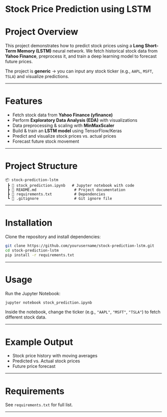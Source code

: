 #  Stock Price Prediction using LSTM

# Project Overview
This project demonstrates how to predict stock prices using a **Long Short-Term Memory (LSTM)** neural network. 
We fetch historical stock data from **Yahoo Finance**, preprocess it, and train a deep learning model to forecast future prices.

The project is **generic** → you can input any stock ticker (e.g., `AAPL`, `MSFT`, `TSLA`) and visualize predictions.

---

# Features
- Fetch stock data from **Yahoo Finance (yfinance)**
- Perform **Exploratory Data Analysis (EDA)** with visualizations
- Data preprocessing & scaling with **MinMaxScaler**
- Build & train an **LSTM model** using TensorFlow/Keras
- Predict and visualize stock prices vs. actual prices
- Forecast future stock movement

---

# Project Structure
```
📦 stock-prediction-lstm
 ┣ 📜 stock_prediction.ipynb   # Jupyter notebook with code
 ┣ 📜 README.md                 # Project documentation
 ┣ 📜 requirements.txt          # Dependencies
 ┗ 📜 .gitignore                # Git ignore file
```

---

# Installation
Clone the repository and install dependencies:
```bash
git clone https://github.com/yourusername/stock-prediction-lstm.git
cd stock-prediction-lstm
pip install -r requirements.txt
```

---

# Usage
Run the Jupyter Notebook:
```bash
jupyter notebook stock_prediction.ipynb
```
Inside the notebook, change the ticker (e.g., `"AAPL"`, `"MSFT"`, `"TSLA"`) to fetch different stock data.

---

# Example Output
- Stock price history with moving averages  
- Predicted vs. Actual stock prices  
- Future price forecast  

---

# Requirements
See `requirements.txt` for full list.

---


